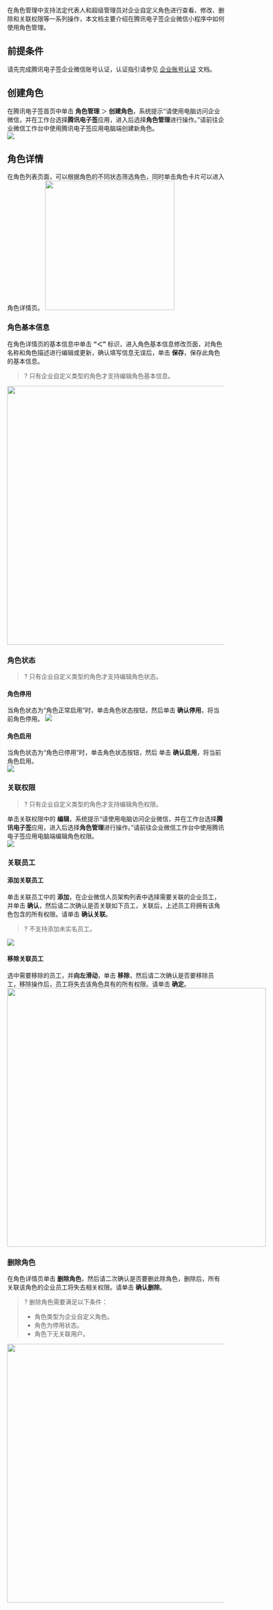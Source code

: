 在角色管理中支持法定代表人和超级管理员对企业自定义角色进行查看、修改、删除和关联权限等一系列操作，本文档主要介绍在腾讯电子签企业微信小程序中如何使用角色管理。

## 前提条件
请先完成腾讯电子签企业微信账号认证，认证指引请参见 [企业账号认证](https://doc.weixin.qq.com/doc/w3_AFcA9gaRACgHwK56MftTw6GOR6j01?scode=AJEAIQdfAAoIjxhlPJAFcA9gaRACg) 文档。

## 创建角色
在腾讯电子签首页中单击 **角色管理** ＞ **创建角色**，系统提示“请使用电脑访问企业微信，并在工作台选择**腾讯电子签**应用，进入后选择**角色管理**进行操作。”请前往企业微信工作台中使用腾讯电子签应用电脑端创建新角色。           
![](https://qcloudimg.tencent-cloud.cn/raw/a75263464f675c40d2539cc10698d932.png)

## 角色详情
在角色列表页面，可以根据角色的不同状态筛选角色，同时单击角色卡片可以进入角色详情页。 
<img style="width:300px; max-width: inherit;" src="https://qcloudimg.tencent-cloud.cn/raw/efb5c262309d48cdd7e89a916e6954fc.png" />     

### 角色基本信息
在角色详情页的基本信息中单击 **“＜”** 标识，进入角色基本信息修改页面，对角色名称和角色描述进行编辑或更新，确认填写信息无误后，单击 **保存**，保存此角色的基本信息。
>? 只有企业自定义类型的角色才支持编辑角色基本信息。   
       
<img style="width:600px; max-width: inherit;" src="https://qcloudimg.tencent-cloud.cn/raw/423210d7ddf171a8c26f12a37334a6fe.png" />   



### 角色状态
>? 只有企业自定义类型的角色才支持编辑角色状态。

#### 角色停用
当角色状态为“角色正常启用”时，单击角色状态按钮，然后单击 **确认停用**，将当前角色停用。 
![](https://qcloudimg.tencent-cloud.cn/raw/51469eb6a45d37d148ea79820d545c5f.png)
#### 角色启用
当角色状态为“角色已停用”时，单击角色状态按钮，然后 单击 **确认启用**，将当前角色启用。       
![](https://qcloudimg.tencent-cloud.cn/raw/f186743c8ab77adb9efd4c3bc34b3fa8.png)


### 关联权限
>? 只有企业自定义类型的角色才支持编辑角色权限。

单击关联权限中的 **编辑**，系统提示“请使用电脑访问企业微信，并在工作台选择**腾讯电子签**应用，进入后选择**角色管理**进行操作。”请前往企业微信工作台中使用腾讯电子签应用电脑端编辑角色权限。	
![](https://qcloudimg.tencent-cloud.cn/raw/9cff8ed4e03c141cae1b4a78740b6ab7.png)      

### 关联员工
#### 添加关联员工
单击关联员工中的 **添加**，在企业微信人员架构列表中选择需要关联的企业员工，并单击 **确认**，然后请二次确认是否关联如下员工，关联后，上述员工将拥有该角色包含的所有权限。请单击 **确认关联**。
>? 不支持添加未实名员工。

![](https://qcloudimg.tencent-cloud.cn/raw/fec191fd1705d3a29ad8377c30521cd7.png)       

#### 移除关联员工
选中需要移除的员工，并**向左滑动**，单击 **移除**，然后请二次确认是否要移除员工，移除操作后，员工将失去该角色具有的所有权限。请单击 **确定**。
<img style="width:600px; max-width: inherit;" src="https://qcloudimg.tencent-cloud.cn/raw/74bdc7d76b02ad36e866ba31de3885ac.png" />



### 删除角色
在角色详情页单击 **删除角色**，然后请二次确认是否要删此除角色，删除后，所有关联该角色的企业员工将失去相关权限。请单击 **确认删除**。
>? 删除角色需要满足以下条件：
>- 角色类型为企业自定义角色。
>- 角色为停用状态。
>- 角色下无关联用户。

<img style="width:600px; max-width: inherit;" src="https://qcloudimg.tencent-cloud.cn/raw/33eef127a3d839a0d40c2fa055e122bc.png" />  
